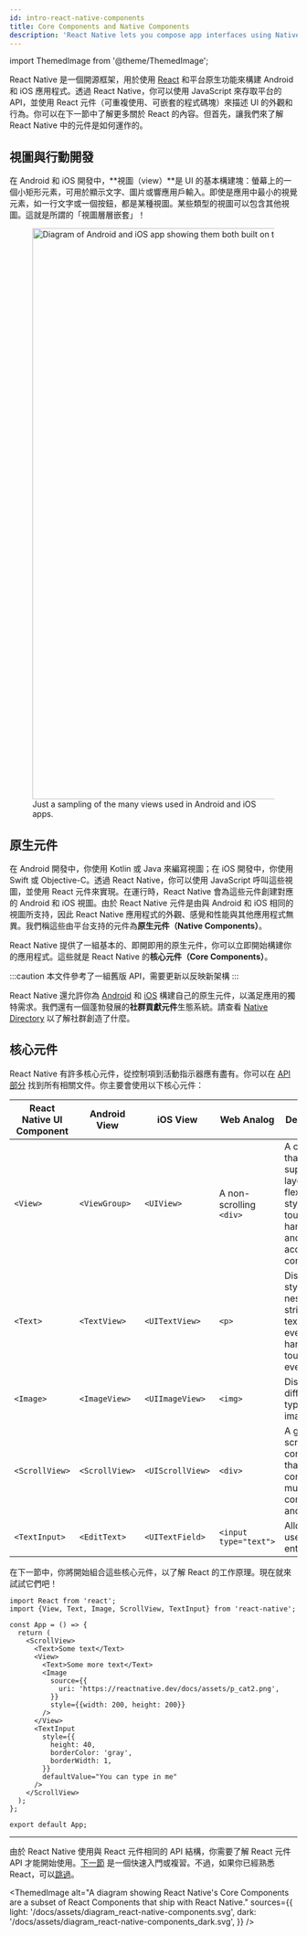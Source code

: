 ```yaml
---
id: intro-react-native-components
title: Core Components and Native Components
description: 'React Native lets you compose app interfaces using Native Components. Conveniently, it comes with a set of these components for you to get started with right now—the Core Components!'
---
```


import ThemedImage from '@theme/ThemedImage';

React Native 是一個開源框架，用於使用 [React](https://reactjs.org/) 和平台原生功能來構建 Android 和 iOS 應用程式。透過 React Native，你可以使用 JavaScript 來存取平台的 API，並使用 React 元件（可重複使用、可嵌套的程式碼塊）來描述 UI 的外觀和行為。你可以在下一節中了解更多關於 React 的內容。但首先，讓我們來了解 React Native 中的元件是如何運作的。

## 視圖與行動開發

在 Android 和 iOS 開發中，**視圖（view）**是 UI 的基本構建塊：螢幕上的一個小矩形元素，可用於顯示文字、圖片或響應用戶輸入。即使是應用中最小的視覺元素，如一行文字或一個按鈕，都是某種視圖。某些類型的視圖可以包含其他視圖。這就是所謂的「視圖層層嵌套」！

<figure>
  <img src="/docs/assets/diagram_ios-android-views.svg" width="1000" alt="Diagram of Android and iOS app showing them both built on top of atomic elements called views." />
  <figcaption>Just a sampling of the many views used in Android and iOS apps.</figcaption>
</figure>

## 原生元件

在 Android 開發中，你使用 Kotlin 或 Java 來編寫視圖；在 iOS 開發中，你使用 Swift 或 Objective-C。透過 React Native，你可以使用 JavaScript 呼叫這些視圖，並使用 React 元件來實現。在運行時，React Native 會為這些元件創建對應的 Android 和 iOS 視圖。由於 React Native 元件是由與 Android 和 iOS 相同的視圖所支持，因此 React Native 應用程式的外觀、感覺和性能與其他應用程式無異。我們稱這些由平台支持的元件為**原生元件（Native Components）**。

React Native 提供了一組基本的、即開即用的原生元件，你可以立即開始構建你的應用程式。這些就是 React Native 的**核心元件（Core Components）**。

:::caution
本文件參考了一組舊版 API，需要更新以反映新架構
:::

React Native 還允許你為 [Android](legacy/native-components-android.md) 和 [iOS](legacy/native-components-ios.md) 構建自己的原生元件，以滿足應用的獨特需求。我們還有一個蓬勃發展的**社群貢獻元件**生態系統。請查看 [Native Directory](https://reactnative.directory) 以了解社群創造了什麼。

## 核心元件

React Native 有許多核心元件，從控制項到活動指示器應有盡有。你可以在 [API 部分](components-and-apis) 找到所有相關文件。你主要會使用以下核心元件：

| React Native UI Component | Android View   | iOS View         | Web Analog              | Description                                                                                           |
| ------------------------- | -------------- | ---------------- | ----------------------- | ----------------------------------------------------------------------------------------------------- |
| `<View>`                  | `<ViewGroup>`  | `<UIView>`       | A non-scrolling `<div>` | A container that supports layout with flexbox, style, some touch handling, and accessibility controls |
| `<Text>`                  | `<TextView>`   | `<UITextView>`   | `<p>`                   | Displays, styles, and nests strings of text and even handles touch events                             |
| `<Image>`                 | `<ImageView>`  | `<UIImageView>`  | `<img>`                 | Displays different types of images                                                                    |
| `<ScrollView>`            | `<ScrollView>` | `<UIScrollView>` | `<div>`                 | A generic scrolling container that can contain multiple components and views                          |
| `<TextInput>`             | `<EditText>`   | `<UITextField>`  | `<input type="text">`   | Allows the user to enter text                                                                         |

在下一節中，你將開始組合這些核心元件，以了解 React 的工作原理。現在就來試試它們吧！

```SnackPlayer name=Hello%20World
import React from 'react';
import {View, Text, Image, ScrollView, TextInput} from 'react-native';

const App = () => {
  return (
    <ScrollView>
      <Text>Some text</Text>
      <View>
        <Text>Some more text</Text>
        <Image
          source={{
            uri: 'https://reactnative.dev/docs/assets/p_cat2.png',
          }}
          style={{width: 200, height: 200}}
        />
      </View>
      <TextInput
        style={{
          height: 40,
          borderColor: 'gray',
          borderWidth: 1,
        }}
        defaultValue="You can type in me"
      />
    </ScrollView>
  );
};

export default App;
```

---

由於 React Native 使用與 React 元件相同的 API 結構，你需要了解 React 元件 API 才能開始使用。[下一節](intro-react) 是一個快速入門或複習。不過，如果你已經熟悉 React，可以[跳過](handling-text-input)。

<ThemedImage
alt="A diagram showing React Native's Core Components are a subset of React Components that ship with React Native."
sources={{
  light: '/docs/assets/diagram_react-native-components.svg',
  dark: '/docs/assets/diagram_react-native-components_dark.svg',
}}
/>